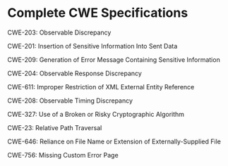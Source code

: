 

# Complete CWE Specifications

CWE-203: Observable Discrepancy

CWE-201: Insertion of Sensitive Information Into Sent Data

CWE-209: Generation of Error Message Containing Sensitive Information

CWE-204: Observable Response Discrepancy

CWE-611: Improper Restriction of XML External Entity Reference

CWE-208: Observable Timing Discrepancy

CWE-327: Use of a Broken or Risky Cryptographic Algorithm

CWE-23: Relative Path Traversal

CWE-646: Reliance on File Name or Extension of Externally-Supplied File

CWE-756: Missing Custom Error Page